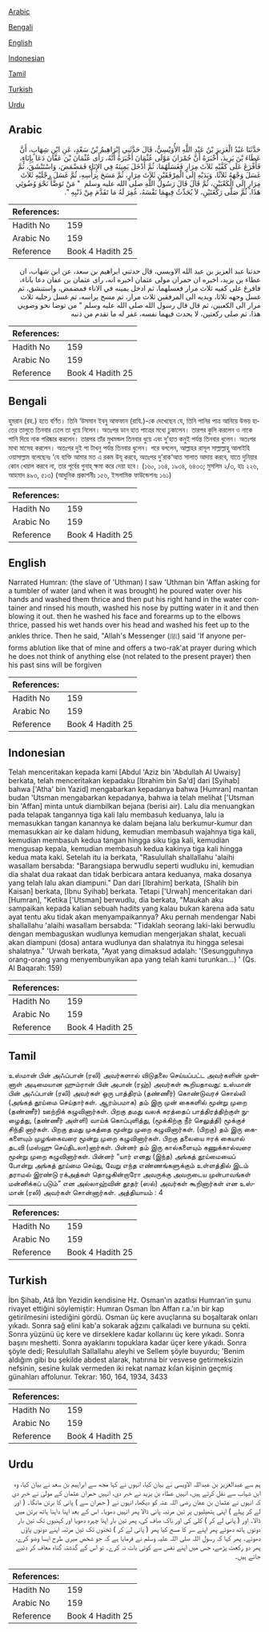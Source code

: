 [Arabic](#arabic)

[Bengali](#bengali)

[English](#english)

[Indonesian](#indonesian)

[Tamil](#tamil)

[Turkish](#turkish)

[Urdu](#urdu)

## Arabic


<div dir="rtl" lang="ar" style={{fontSize:'larger',backgroundColor:'#f8f9fa',padding:20}}>
حَدَّثَنَا عَبْدُ الْعَزِيزِ بْنُ عَبْدِ اللَّهِ الأُوَيْسِيُّ، قَالَ حَدَّثَنِي إِبْرَاهِيمُ بْنُ سَعْدٍ، عَنِ ابْنِ شِهَابٍ، أَنَّ عَطَاءَ بْنَ يَزِيدَ، أَخْبَرَهُ أَنَّ حُمْرَانَ مَوْلَى عُثْمَانَ أَخْبَرَهُ أَنَّهُ، رَأَى عُثْمَانَ بْنَ عَفَّانَ دَعَا بِإِنَاءٍ، فَأَفْرَغَ عَلَى كَفَّيْهِ ثَلاَثَ مِرَارٍ فَغَسَلَهُمَا، ثُمَّ أَدْخَلَ يَمِينَهُ فِي الإِنَاءِ فَمَضْمَضَ، وَاسْتَنْشَقَ، ثُمَّ غَسَلَ وَجْهَهُ ثَلاَثًا، وَيَدَيْهِ إِلَى الْمِرْفَقَيْنِ ثَلاَثَ مِرَارٍ، ثُمَّ مَسَحَ بِرَأْسِهِ، ثُمَّ غَسَلَ رِجْلَيْهِ ثَلاَثَ مِرَارٍ إِلَى الْكَعْبَيْنِ، ثُمَّ قَالَ قَالَ رَسُولُ اللَّهِ صلى الله عليه وسلم ‏ "‏ مَنْ تَوَضَّأَ نَحْوَ وُضُوئِي هَذَا، ثُمَّ صَلَّى رَكْعَتَيْنِ، لاَ يُحَدِّثُ فِيهِمَا نَفْسَهُ، غُفِرَ لَهُ مَا تَقَدَّمَ مِنْ ذَنْبِهِ ‏"‏‏.‏
</div>
<div style={{backgroundColor:'#f8f9fa',padding:20, marginBottom: 10}}><table> <thead> <tr> <th>References:</th> <th></th> </tr> </thead> <tbody><tr><td>Hadith No</td><td>159</td></tr><tr><td>Arabic No</td><td>159</td></tr><tr><td>Reference</td><td>Book 4 Hadith 25</td></tr></tbody></table></div>


<div dir="rtl" lang="ar" style={{fontSize:'larger',backgroundColor:'#f8f9fa',padding:20}}>
حدثنا عبد العزيز بن عبد الله الاويسي، قال حدثني ابراهيم بن سعد، عن ابن شهاب، ان عطاء بن يزيد، اخبره ان حمران مولى عثمان اخبره انه، راى عثمان بن عفان دعا باناء، فافرغ على كفيه ثلاث مرار فغسلهما، ثم ادخل يمينه في الاناء فمضمض، واستنشق، ثم غسل وجهه ثلاثا، ويديه الى المرفقين ثلاث مرار، ثم مسح براسه، ثم غسل رجليه ثلاث مرار الى الكعبين، ثم قال قال رسول الله صلى الله عليه وسلم " من توضا نحو وضويي هذا، ثم صلى ركعتين، لا يحدث فيهما نفسه، غفر له ما تقدم من ذنبه
</div>
<div style={{backgroundColor:'#f8f9fa',padding:20, marginBottom: 10}}><table> <thead> <tr> <th>References:</th> <th></th> </tr> </thead> <tbody><tr><td>Hadith No</td><td>159</td></tr><tr><td>Arabic No</td><td>159</td></tr><tr><td>Reference</td><td>Book 4 Hadith 25</td></tr></tbody></table></div>

## Bengali


<div dir="ltr" lang="bn" style={{fontSize:'larger',backgroundColor:'#f8f9fa',padding:20}}>
হুমরান (রহ.) হতে বর্ণিত। তিনি ‘উসমান ইবনু আফফান (রাযি.)-কে দেখেছেন যে, তিনি পানির পাত্র আনিয়ে উভয় হাতের তালুতে তিনবার ঢেলে তা ধুয়ে নিলেন। অতঃপর ডান হাত পাত্রের মধ্যে ঢুকালেন। তারপর কুলি করলেন ও নাকে পানি দিয়ে নাক পরিষ্কার করলেন। তারপর তাঁর মুখমন্ডল তিনবার ধুয়ে এবং দু’হাত কনুই পর্যন্ত তিনবার ধুলেন। অতঃপর মাথা মাসেহ করলেন। অতঃপর দুই পা টাখনু পর্যন্ত তিনবার ধুলেন। পরে বললেন, আল্লাহর রাসূল সাল্লাল্লাহু আলাইহি ওয়াসাল্লাম বলেছেনঃ ‘যে ব্যক্তি আমার মত এ রকম উযূ করবে, অতঃপর দু’রাক‘আত সালাত আদায় করবে, যাতে দুনিয়ার কোন খেয়াল করবে না, তার পূর্বের গুনাহ্ ক্ষমা করে দেয়া হবে। (১৬০, ১৬৪, ১৯৩৪, ৬৪৩৩; মুসলিম ২/৩, হাঃ ২২৬, আহমাদ ৪৯৩, ৫১৩) (আধুনিক প্রকাশনীঃ ১৫৬, ইসলামিক ফাউন্ডেশনঃ ১৬১)
</div>
<div style={{backgroundColor:'#f8f9fa',padding:20, marginBottom: 10}}><table> <thead> <tr> <th>References:</th> <th></th> </tr> </thead> <tbody><tr><td>Hadith No</td><td>159</td></tr><tr><td>Arabic No</td><td>159</td></tr><tr><td>Reference</td><td>Book 4 Hadith 25</td></tr></tbody></table></div>

## English


<div dir="ltr" lang="en" style={{fontSize:'larger',backgroundColor:'#f8f9fa',padding:20}}>
Narrated Humran: (the slave of 'Uthman) I saw 'Uthman bin 'Affan asking for a tumbler of water (and when it was brought) he poured water over his hands and washed them thrice and then put his right hand in the water container and rinsed his mouth, washed his nose by putting water in it and then blowing it out. then he washed his face and forearms up to the elbows thrice, passed his wet hands over his head and washed his feet up to the ankles thrice. Then he said, "Allah's Messenger (ﷺ) said 'If anyone performs ablution like that of mine and offers a two-rak'at prayer during which he does not think of anything else (not related to the present prayer) then his past sins will be forgiven
</div>
<div style={{backgroundColor:'#f8f9fa',padding:20, marginBottom: 10}}><table> <thead> <tr> <th>References:</th> <th></th> </tr> </thead> <tbody><tr><td>Hadith No</td><td>159</td></tr><tr><td>Arabic No</td><td>159</td></tr><tr><td>Reference</td><td>Book 4 Hadith 25</td></tr></tbody></table></div>

## Indonesian


<div dir="ltr" lang="id" style={{fontSize:'larger',backgroundColor:'#f8f9fa',padding:20}}>
Telah menceritakan kepada kami [Abdul 'Aziz bin 'Abdullah Al Uwaisy] berkata, telah menceritakan kepadaku [Ibrahim bin Sa'd] dari [Syihab] bahwa ['Atha' bin Yazid] mengabarkan kepadanya bahwa [Humran] mantan budan 'Utsman mengabarkan kepadanya, bahwa ia telah melihat ['Utsman bin 'Affan] minta untuk diambilkan bejana (berisi air). Lalu dia menuangkan pada telapak tangannya tiga kali lalu membasuh keduanya, lalu ia memasukkan tangan kanannya ke dalam bejana lalu berkumur-kumur dan memasukkan air ke dalam hidung, kemudian membasuh wajahnya tiga kali, kemudian membasuh kedua tangan hingga siku tiga kali, kemudian mengusap kepala, kemudian membasuh kedua kakinya tiga kali hingga kedua mata kaki. Setelah itu ia berkata, "Rasulullah shallallahu 'alaihi wasallam bersabda: "Barangsiapa berwudlu seperti wudluku ini, kemudian dia shalat dua rakaat dan tidak berbicara antara keduanya, maka dosanya yang telah lalu akan diampuni." Dan dari [Ibrahim] berkata, [Shalih bin Kaisan] berkata, [Ibnu Syihab] berkata. Tetapi ['Urwah] menceritakan dari [Humran], "Ketika ['Utsman] berwudlu, dia berkata, "Maukah aku sampaikan kepada kalian sebuah hadits yang kalau bukan karena ada satu ayat tentu aku tidak akan menyampaikannya? Aku pernah mendengar Nabi shallallahu 'alaihi wasallam bersabda: "Tidaklah seorang laki-laki berwudlu dengan membaguskan wudlunya kemudian mengerjakan shalat, kecuali akan diampuni (dosa) antara wudlunya dan shalatnya itu hingga selesai shalatnya." 'Urwah berkata, "Ayat yang dimaksud adalah: '(Sesungguhnya orang-orang yang menyembunyikan apa yang telah kami turunkan…) ' (Qs. Al Baqarah: 159)
</div>
<div style={{backgroundColor:'#f8f9fa',padding:20, marginBottom: 10}}><table> <thead> <tr> <th>References:</th> <th></th> </tr> </thead> <tbody><tr><td>Hadith No</td><td>159</td></tr><tr><td>Arabic No</td><td>159</td></tr><tr><td>Reference</td><td>Book 4 Hadith 25</td></tr></tbody></table></div>

## Tamil


<div dir="ltr" lang="ta" style={{fontSize:'larger',backgroundColor:'#f8f9fa',padding:20}}>
உஸ்மான் பின் அஃப்பான் (ரலி) அவர்களால் விடுதலை செய்யப்பட்ட அவர்களின் முன்னாள் அடிமையான ஹும்ரான் பின் அபான் (ரஹ்) அவர்கள் கூறியதாவது: உஸ்மான் பின் அஃப்பான் (ரலி) அவர்கள் ஒரு பாத்திரம் (தண்ணீர்) கொண்டுவரச் சொல்லி (அங்கத் தூய்மை செய்தார்கள். ஆரம்பமாக) தம் இரு முன் கைகளில் மூன்று முறை (தண்ணீர்) ஊற்றிக் கழுவினார்கள். பிறகு தமது வலக் கரத்தைப் பாத்திரத்திற்குள் நுழைத்து, (தண்ணீர் அள்ளி) வாய்க் கொப்புளித்து, (மூக்கிற்கு நீர் செலுத்தி) மூக்குச் சிந்தி னார்கள். பிறகு தமது முகத்தை மூன்று முறை கழுவினார்கள். (பிறகு) தம் இரு கைகளையும் முழங்கைவரை மூன்று முறை கழுவினார்கள். பிறகு தலையை ஈரக் கையால் தடவி (மஸ்ஹு செய்திடலா)னார்கள். பின்னர் தம் இரு கால்களையும் கணுக்கால்வரை மூன்று முறை கழுவினார்கள். பின்னர் “யார் எனது (இந்த) அங்கத் தூய்மையைப் போன்று அங்கத் தூய்மை செய்து, வேறு எந்த எண்ணங்களுக்கும் உள்ளத்தில் இடம் தராமல் இரண்டு ரக்அத்கள் தொழுகின்றாரோ அவருக்கு அவருடைய முன்பாவங்கள் மன்னிக்கப் படும்” என அல்லாஹ்வின் தூதர் (ஸல்) அவர்கள் கூறினார்கள் என உஸ்மான் (ரலி) அவர்கள் சொன்னார்கள். அத்தியாயம் : 4
</div>
<div style={{backgroundColor:'#f8f9fa',padding:20, marginBottom: 10}}><table> <thead> <tr> <th>References:</th> <th></th> </tr> </thead> <tbody><tr><td>Hadith No</td><td>159</td></tr><tr><td>Arabic No</td><td>159</td></tr><tr><td>Reference</td><td>Book 4 Hadith 25</td></tr></tbody></table></div>

## Turkish


<div dir="ltr" lang="tr" style={{fontSize:'larger',backgroundColor:'#f8f9fa',padding:20}}>
İbn Şihab, Atâ İbn Yezidin kendisine Hz. Osman'ın azatlısı Humran'in şunu rivayet ettiğini söylemiştir: Humran Osman İbn Affan r.a.'ın bir kap getirilmesini istediğini gördü. Osman üç kere avuçlarına su boşaltarak onları yıkadı. Sonra sağ elini kab'a sokarak ağzını çalkaladı ve burnuna su çekti. Sonra yüzünü üç kere ve dirseklere kadar kollarını üç kere yıkadı. Sonra başını meshetti. Sonra ayaklarını topuklara kadar üçer kere yıkadı. Sonra şöyle dedi; Resulullah Sallallahu aleyhi ve Sellem şöyle buyurdu; 'Benim aldığım gibi bu şekilde abdest alarak, hatırına bir vesvese getirmeksizin nefsinin, sesine kulak vermeden iki rekat namaz kılan kişinin geçmiş günahları affolunur. Tekrar: 160, 164, 1934, 3433
</div>
<div style={{backgroundColor:'#f8f9fa',padding:20, marginBottom: 10}}><table> <thead> <tr> <th>References:</th> <th></th> </tr> </thead> <tbody><tr><td>Hadith No</td><td>159</td></tr><tr><td>Arabic No</td><td>159</td></tr><tr><td>Reference</td><td>Book 4 Hadith 25</td></tr></tbody></table></div>

## Urdu


<div dir="rtl" lang="ur" style={{fontSize:'larger',backgroundColor:'#f8f9fa',padding:20}}>
ہم سے عبدالعزیز بن عبداللہ الاویسی نے بیان کیا، انہوں نے کہا مجھ سے ابراہیم بن سعد نے بیان کیا، وہ ابن شہاب سے نقل کرتے ہیں، انہیں عطاء بن یزید نے خبر دی، انہیں حمران عثمان کے مولیٰ نے خبر دی کہ انہوں نے عثمان بن عفان رضی اللہ عنہ کو دیکھا، انہوں نے ( حمران سے ) پانی کا برتن مانگا۔ ( اور لے کر پہلے ) اپنی ہتھیلیوں پر تین مرتبہ پانی ڈالا پھر انہیں دھویا۔ اس کے بعد اپنا داہنا ہاتھ برتن میں ڈالا۔ اور ( پانی لے کر ) کلی کی اور ناک صاف کی، پھر تین بار اپنا چہرہ دھویا اور کہنیوں تک تین بار دونوں ہاتھ دھوئے پھر اپنے سر کا مسح کیا پھر ( پانی لے کر ) ٹخنوں تک تین مرتبہ اپنے دونوں پاؤں دھوئے۔ پھر کہا کہ رسول اللہ صلی اللہ علیہ وسلم نے فرمایا ہے کہ جو شخص میری طرح ایسا وضو کرے، پھر دو رکعت پڑھے، جس میں اپنے نفس سے کوئی بات نہ کرے۔ تو اس کے گذشتہ گناہ معاف کر دئیے جاتے ہیں۔
</div>
<div style={{backgroundColor:'#f8f9fa',padding:20, marginBottom: 10}}><table> <thead> <tr> <th>References:</th> <th></th> </tr> </thead> <tbody><tr><td>Hadith No</td><td>159</td></tr><tr><td>Arabic No</td><td>159</td></tr><tr><td>Reference</td><td>Book 4 Hadith 25</td></tr></tbody></table></div>